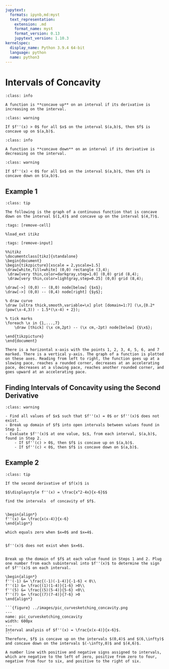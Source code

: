 ```yaml
---
jupytext:
  formats: ipynb,md:myst
  text_representation:
    extension: .md
    format_name: myst
    format_version: 0.13
    jupytext_version: 1.10.3
kernelspec:
  display_name: Python 3.9.4 64-bit
  language: python
  name: python3
---
```

# Intervals of Concavity



```{admonition} Concave Up
:class: info

A function is **concave up** on an interval if its derivative is increasing on the interval.
```

```{admonition} Theorem
:class: warning

If $f''(x) > 0$ for all $x$ on the interval $(a,b)$, then $f$ is concave up on $(a,b)$.
```


```{admonition} Concave Down
:class: info

A function is **concave down** on an interval if its derivative is decreasing on the interval.
```

```{admonition} Theorem
:class: warning

If $f''(x) < 0$ for all $x$ on the interval $(a,b)$, then $f$ is concave down on $(a,b)$.
```


## Example 1

```{admonition} Finding intervals of concavity from the graph of a function
:class: tip

The following is the graph of a continuous function that is concave down on the interval $(1,4)$ and concave up on the interval $(4,7)$.
```

```{code-cell}
:tags: [remove-cell]

%load_ext itikz
```

```{code-cell}
:tags: [remove-input]

%%itikz
\documentclass[tikz]{standalone}
\begin{document}
\begin{tikzpicture}[xscale = 2,yscale=1.5]
\draw[white,fill=white] (0,0) rectangle (3,4);
 \draw[very thin,color=darkgray,step=1.0] (0,0) grid (8,4);
 \draw[very thin,color=lightgray,step=0.25] (0,0) grid (8,4);

\draw[->] (0,0) -- (8,0) node[below] {$x$};
\draw[->] (0,0) -- (0,4) node[right] {$y$};
     
% draw curve
\draw [ultra thick,smooth,variable=\x] plot [domain=1:7] (\x,{0.2*(pow(\x-4,3)) - 1.5*(\x-4) + 2});

% tick marks
\foreach \x in {1,...,7} 
	\draw [thick] (\x cm,2pt) -- (\x cm,-2pt) node[below] {$\x$};

\end{tikzpicture}
\end{document}
```
```{dropdown} Long Text Description
There is a horizontal x-axis with the points 1, 2, 3, 4, 5, 6, and 7 marked. There is a vertical y-axis. The graph of a function is plotted on these axes. Reading from left to right, the function goes up at a slowing pace, reaches a rounded corner, decreases at an accelerating pace, decreases at a slowing pace, reaches another rounded corner, and goes upward at an accelerating pace.
```

## Finding Intervals of Concavity using the Second Derivative

```{admonition} How to find intervals of concavity of a function
:class: warning

- Find all values of $x$ such that $f''(x) = 0$ or $f''(x)$ does not exist.
- Break up domain of $f$ into open intervals between values found in Step 1. 
- Evaluate $f''(x)$ at one value, $c$, from each interval, $(a,b)$, found in Step 2.
    - If $f''(c) > 0$, then $f$ is concave up on $(a,b)$.
    - If $f''(c) < 0$, then $f$ is concave down on $(a,b)$.
```

## Example 2

```{admonition} Finding intervals of concavity
:class: tip

If the second derivative of $f(x)$ is 

$$\displaystyle f''(x) = \frac{x^2-4x}{x-6}$$ 

find the intervals  of concavity of $f$.
```

```{dropdown} **Step 1:** &nbsp; Find all values of &nbsp; $x$ &nbsp; such that &nbsp; $f''(x) = 0$.

\begin{align*}
f''(x) &= \frac{x(x-4)}{x-6}
\end{align*}

which equals zero when $x=0$ and $x=4$.
```


```{dropdown} **Step 2:** &nbsp; Find all values of &nbsp; $x$ &nbsp; such that &nbsp; $f''(x)$ &nbsp; does not exist.

$f''(x)$ does not exist when $x=6$.
```


````{dropdown} **Step 3:** &nbsp; Perform an interval sign analysis for &nbsp; $f''$.

Break up the domain of $f$ at each value found in Steps 1 and 2. Plug one number from each subinterval into $f''(x)$ to determine the sign of $f''(x)$ on each interval.

\begin{align*}
f''(-1) &= \frac{(-1)(-1-4)}{-1-6} < 0\\ 
f''(1) &= \frac{(1)(1-4)}{1-6} >0\\
f''(5) &= \frac{(5)(5-4)}{5-6} <0\\
f''(7) &= \frac{(7)(7-4)}{7-6} >0
\end{align*}

```{figure} ../images/pic_curvesketching_concavity.png
---
name: pic_curvesketching_concavity
width: 600px
---
Interval analysis of $f''(x) = \frac{x(x-4)}{x-6}$.
```
Therefore, $f$ is concave up on the intervals $(0,4)$ and $(6,\infty)$ and concave down on the intervals $(-\infty,0)$ and $(4,6)$.
````
```{dropdown} Long Text Description
A number line with positive and negative signs assigned to intervals, which are negative to the left of zero, positive from zero to four, negative from four to six, and positive to the right of six.
```